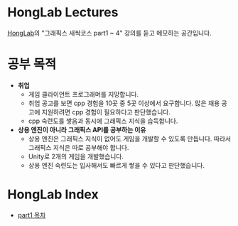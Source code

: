 # HongLab Lectures
[HongLab](https://honglab.co.kr/)의 "그래픽스 새싹코스 part1 ~ 4" 강의를 듣고 메모하는 공간입니다. </br>

# 공부 목적
- **취업**
   - 게임 클라이언트 프로그래머를 지망합니다.
   - 취업 공고를 보면 cpp 경험을 10곳 중 5곳 이상에서 요구합니다. 많은 채용 공고에 지원하려면 cpp 경험이 필요하다고 판단했습니다.
   - cpp 숙련도를 쌓음과 동시에 그래픽스 지식을 습득합니다.
- **상용 엔진이 아니라 그래픽스 API를 공부하는 이유**
   - 상용 엔진은 그래픽스 지식이 없어도 게임을 개발할 수 있도록 만듭니다. 따라서 그래픽스 지식은 따로 공부해야 합니다.
   - Unity로 2개의 게임을 개발했습니다.
   - 상용 엔진 숙련도는 입사해서도 빠르게 쌓을 수 있다고 판단했습니다.

# HongLab Index
- [part1 목차](part1/README.md)

